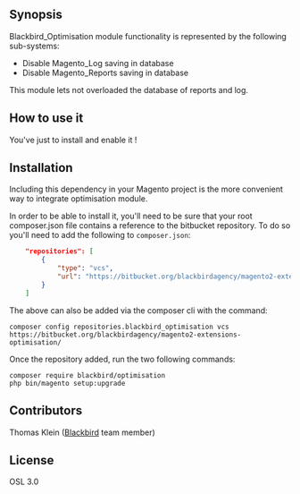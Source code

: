 ## Synopsis

Blackbird_Optimisation module functionality is represented by the following sub-systems:

* Disable Magento_Log saving in database
* Disable Magento_Reports saving in database

This module lets not overloaded the database of reports and log.

## How to use it

You've just to install and enable it !

## Installation

Including this dependency in your Magento project is the more convenient way to integrate optimisation module.

In order to be able to install it, you'll need to be sure that your root composer.json file contains a reference to the bitbucket repository.  To do so you'll need to add the following to `composer.json`:

```json
    "repositories": [
        {
            "type": "vcs",
            "url": "https://bitbucket.org/blackbirdagency/magento2-extensions-optimisation/"
        }
    ]
```

The above can also be added via the composer cli with the command: 

    composer config repositories.blackbird_optimisation vcs https://bitbucket.org/blackbirdagency/magento2-extensions-optimisation/


Once the repository added, run the two following commands:

    composer require blackbird/optimisation
    php bin/magento setup:upgrade

## Contributors

Thomas Klein ([Blackbird](http://black.bird.eu) team member)

## License

OSL 3.0